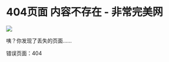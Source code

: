 # 404页面 内容不存在 - 非常完美网

![](/static/common/img/404.png)

咦？你发现了丢失的页面……

错误页面：404
<!-- tcd_original_link https://m.verybeaut.com/forums/show/79381 -->
